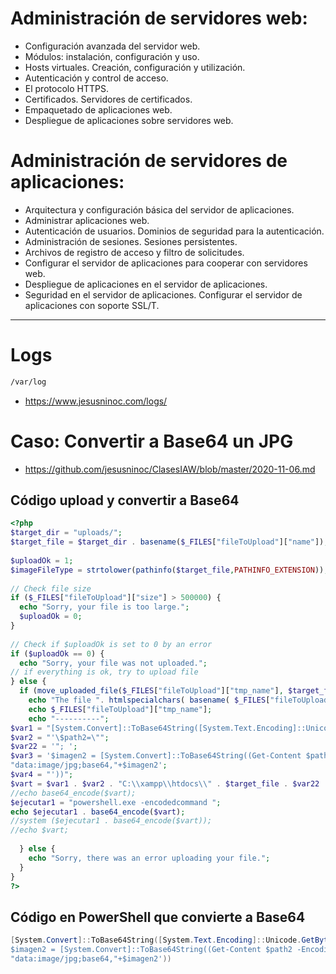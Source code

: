 # Administración de servidores web:
- Configuración avanzada del servidor web.
- Módulos: instalación, configuración y uso.
- Hosts virtuales. Creación, configuración y utilización.
- Autenticación y control de acceso.
- El protocolo HTTPS.
- Certificados. Servidores de certificados.
- Empaquetado de aplicaciones web.
- Despliegue de aplicaciones sobre servidores web.

# Administración de servidores de aplicaciones:
- Arquitectura y configuración básica del servidor de aplicaciones.
- Administrar aplicaciones web.
- Autenticación de usuarios. Dominios de seguridad para la autenticación.
- Administración de sesiones. Sesiones persistentes.
- Archivos de registro de acceso y filtro de solicitudes.
- Configurar el servidor de aplicaciones para cooperar con servidores web.
- Despliegue de aplicaciones en el servidor de aplicaciones.
- Seguridad en el servidor de aplicaciones. Configurar el servidor de aplicaciones con soporte SSL/T.

---------------

# Logs
```Bash
/var/log
```
* https://www.jesusninoc.com/logs/

# Caso: Convertir a Base64 un JPG
* https://github.com/jesusninoc/ClasesIAW/blob/master/2020-11-06.md

## Código upload y convertir a Base64
```PHP
<?php
$target_dir = "uploads/";
$target_file = $target_dir . basename($_FILES["fileToUpload"]["name"]);
 
$uploadOk = 1;
$imageFileType = strtolower(pathinfo($target_file,PATHINFO_EXTENSION));
 
// Check file size
if ($_FILES["fileToUpload"]["size"] > 500000) {
  echo "Sorry, your file is too large.";
  $uploadOk = 0;
}
 
// Check if $uploadOk is set to 0 by an error
if ($uploadOk == 0) {
  echo "Sorry, your file was not uploaded.";
// if everything is ok, try to upload file
} else {
  if (move_uploaded_file($_FILES["fileToUpload"]["tmp_name"], $target_file)) {
    echo "The file ". htmlspecialchars( basename( $_FILES["fileToUpload"]["name"])). " has been uploaded.";
    echo $_FILES["fileToUpload"]["tmp_name"];
    echo "----------";
$var1 = "[System.Convert]::ToBase64String([System.Text.Encoding]::Unicode.GetBytes(";
$var2 = "'\$path2=\"";
$var22 = '"; ';
$var3 = '$imagen2 = [System.Convert]::ToBase64String((Get-Content $path2 -Encoding Byte))
"data:image/jpg;base64,"+$imagen2';
$var4 = "'))";
$vart = $var1 . $var2 . "C:\\xampp\\htdocs\\" . $target_file . $var22 . $var3 . $var4;
//echo base64_encode($vart);
$ejecutar1 = "powershell.exe -encodedcommand ";
echo $ejecutar1 . base64_encode($vart);
//system ($ejecutar1 . base64_encode($vart));
//echo $vart;
 
  } else {
    echo "Sorry, there was an error uploading your file.";
  }
}
?>
```

## Código en PowerShell que convierte a Base64
```PowerShell
[System.Convert]::ToBase64String([System.Text.Encoding]::Unicode.GetBytes('$path2="C:\xampp\htdocs\uploads\fichero.png";
$imagen2 = [System.Convert]::ToBase64String((Get-Content $path2 -Encoding Byte))
"data:image/jpg;base64,"+$imagen2'))
```
